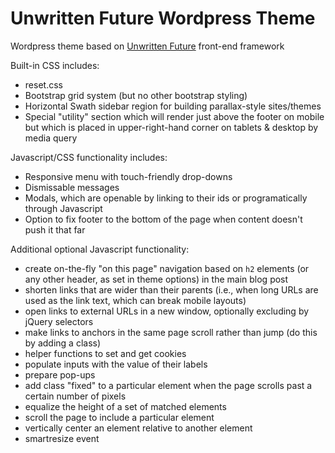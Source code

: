 # Unwritten Future Wordpress Theme

Wordpress theme based on [Unwritten Future](https://github.com/jkissam/unwritten_future/) front-end framework

Built-in CSS includes:

* reset.css
* Bootstrap grid system (but no other bootstrap styling)
* Horizontal Swath sidebar region for building parallax-style sites/themes
* Special "utility" section which will render just above the footer on mobile but which is placed in upper-right-hand corner on tablets & desktop by media query

Javascript/CSS functionality includes:

* Responsive menu with touch-friendly drop-downs
* Dismissable messages
* Modals, which are openable by linking to their ids or programatically through Javascript
* Option to fix footer to the bottom of the page when content doesn't push it that far

Additional optional Javascript functionality:

* create on-the-fly "on this page" navigation based on `h2` elements (or any other header, as set in theme options) in the main blog post
* shorten links that are wider than their parents (i.e., when long URLs are used as the link text, which can break mobile layouts)
* open links to external URLs in a new window, optionally excluding by jQuery selectors
* make links to anchors in the same page scroll rather than jump (do this by adding a class)
* helper functions to set and get cookies
* populate inputs with the value of their labels
* prepare pop-ups
* add class "fixed" to a particular element when the page scrolls past a certain number of pixels
* equalize the height of a set of matched elements
* scroll the page to include a particular element
* vertically center an element relative to another element
* smartresize event